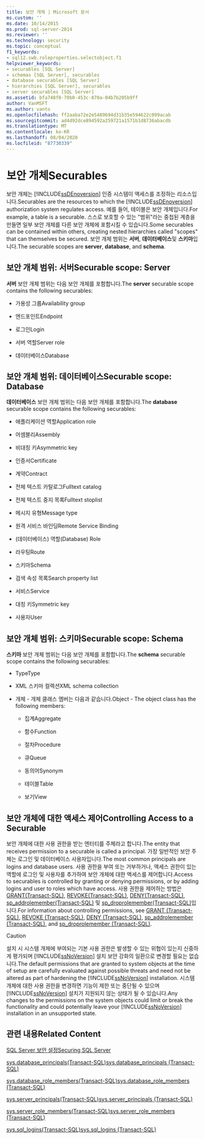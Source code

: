 ```yaml
---
title: 보안 개체 | Microsoft 문서
ms.custom: ''
ms.date: 10/14/2015
ms.prod: sql-server-2014
ms.reviewer: ''
ms.technology: security
ms.topic: conceptual
f1_keywords:
- sql12.swb.roleproperties.selectobject.f1
helpviewer_keywords:
- securables [SQL Server]
- schemas [SQL Server], securables
- database securables [SQL Server]
- hierarchies [SQL Server], securables
- server securables [SQL Server]
ms.assetid: bfa748f0-70b0-453c-870a-04b7b205b9ff
author: VanMSFT
ms.author: vanto
ms.openlocfilehash: ff2aaba72e2e5489694d31b35e594622c099acab
ms.sourcegitcommit: ad4d92dce894592a259721a1571b1d8736abacdb
ms.translationtype: MT
ms.contentlocale: ko-KR
ms.lasthandoff: 08/04/2020
ms.locfileid: "87730339"
---
```

# <a name="securables"></a><span data-ttu-id="09f83-102">보안 개체</span><span class="sxs-lookup"><span data-stu-id="09f83-102">Securables</span></span>
  <span data-ttu-id="09f83-103">보안 개체는 [!INCLUDE[ssDEnoversion](../../includes/ssdenoversion-md.md)] 인증 시스템이 액세스를 조정하는 리소스입니다.</span><span class="sxs-lookup"><span data-stu-id="09f83-103">Securables are the resources to which the [!INCLUDE[ssDEnoversion](../../includes/ssdenoversion-md.md)] authorization system regulates access.</span></span> <span data-ttu-id="09f83-104">예를 들어, 테이블은 보안 개체입니다.</span><span class="sxs-lookup"><span data-stu-id="09f83-104">For example, a table is a securable.</span></span> <span data-ttu-id="09f83-105">스스로 보호할 수 있는 "범위"라는 중첩된 계층을 만들면 일부 보안 개체를 다른 보안 개체에 포함시킬 수 있습니다.</span><span class="sxs-lookup"><span data-stu-id="09f83-105">Some securables can be contained within others, creating nested hierarchies called "scopes" that can themselves be secured.</span></span> <span data-ttu-id="09f83-106">보안 개체 범위는 **서버**, **데이터베이스**및 **스키마**입니다.</span><span class="sxs-lookup"><span data-stu-id="09f83-106">The securable scopes are **server**, **database**, and **schema**.</span></span>  
  
## <a name="securable-scope-server"></a><span data-ttu-id="09f83-107">보안 개체 범위: 서버</span><span class="sxs-lookup"><span data-stu-id="09f83-107">Securable scope: Server</span></span>  
 <span data-ttu-id="09f83-108">**서버** 보안 개체 범위는 다음 보안 개체를 포함합니다.</span><span class="sxs-lookup"><span data-stu-id="09f83-108">The **server** securable scope contains the following securables:</span></span>  
  
-   <span data-ttu-id="09f83-109">가용성 그룹</span><span class="sxs-lookup"><span data-stu-id="09f83-109">Availability group</span></span>  
  
-   <span data-ttu-id="09f83-110">엔드포인트</span><span class="sxs-lookup"><span data-stu-id="09f83-110">Endpoint</span></span>  
  
-   <span data-ttu-id="09f83-111">로그인</span><span class="sxs-lookup"><span data-stu-id="09f83-111">Login</span></span>  
  
-   <span data-ttu-id="09f83-112">서버 역할</span><span class="sxs-lookup"><span data-stu-id="09f83-112">Server role</span></span>  
  
-   <span data-ttu-id="09f83-113">데이터베이스</span><span class="sxs-lookup"><span data-stu-id="09f83-113">Database</span></span>  
  
## <a name="securable-scope-database"></a><span data-ttu-id="09f83-114">보안 개체 범위: 데이터베이스</span><span class="sxs-lookup"><span data-stu-id="09f83-114">Securable scope: Database</span></span>  
 <span data-ttu-id="09f83-115">**데이터베이스** 보안 개체 범위는 다음 보안 개체를 포함합니다.</span><span class="sxs-lookup"><span data-stu-id="09f83-115">The **database** securable scope contains the following securables:</span></span>  
  
-   <span data-ttu-id="09f83-116">애플리케이션 역할</span><span class="sxs-lookup"><span data-stu-id="09f83-116">Application role</span></span>  
  
-   <span data-ttu-id="09f83-117">어셈블리</span><span class="sxs-lookup"><span data-stu-id="09f83-117">Assembly</span></span>  
  
-   <span data-ttu-id="09f83-118">비대칭 키</span><span class="sxs-lookup"><span data-stu-id="09f83-118">Asymmetric key</span></span>  
  
-   <span data-ttu-id="09f83-119">인증서</span><span class="sxs-lookup"><span data-stu-id="09f83-119">Certificate</span></span>  
  
-   <span data-ttu-id="09f83-120">계약</span><span class="sxs-lookup"><span data-stu-id="09f83-120">Contract</span></span>  
  
-   <span data-ttu-id="09f83-121">전체 텍스트 카탈로그</span><span class="sxs-lookup"><span data-stu-id="09f83-121">Fulltext catalog</span></span>  
  
-   <span data-ttu-id="09f83-122">전체 텍스트 중지 목록</span><span class="sxs-lookup"><span data-stu-id="09f83-122">Fulltext stoplist</span></span>  
  
-   <span data-ttu-id="09f83-123">메시지 유형</span><span class="sxs-lookup"><span data-stu-id="09f83-123">Message type</span></span>  
  
-   <span data-ttu-id="09f83-124">원격 서비스 바인딩</span><span class="sxs-lookup"><span data-stu-id="09f83-124">Remote Service Binding</span></span>  
  
-   <span data-ttu-id="09f83-125">(데이터베이스) 역할</span><span class="sxs-lookup"><span data-stu-id="09f83-125">(Database) Role</span></span>  
  
-   <span data-ttu-id="09f83-126">라우팅</span><span class="sxs-lookup"><span data-stu-id="09f83-126">Route</span></span>  
  
-   <span data-ttu-id="09f83-127">스키마</span><span class="sxs-lookup"><span data-stu-id="09f83-127">Schema</span></span>  
  
-   <span data-ttu-id="09f83-128">검색 속성 목록</span><span class="sxs-lookup"><span data-stu-id="09f83-128">Search property list</span></span>  
  
-   <span data-ttu-id="09f83-129">서비스</span><span class="sxs-lookup"><span data-stu-id="09f83-129">Service</span></span>  
  
-   <span data-ttu-id="09f83-130">대칭 키</span><span class="sxs-lookup"><span data-stu-id="09f83-130">Symmetric key</span></span>  
  
-   <span data-ttu-id="09f83-131">사용자</span><span class="sxs-lookup"><span data-stu-id="09f83-131">User</span></span>  
  
## <a name="securable-scope-schema"></a><span data-ttu-id="09f83-132">보안 개체 범위: 스키마</span><span class="sxs-lookup"><span data-stu-id="09f83-132">Securable scope: Schema</span></span>  
 <span data-ttu-id="09f83-133">**스키마** 보안 개체 범위는 다음 보안 개체를 포함합니다.</span><span class="sxs-lookup"><span data-stu-id="09f83-133">The **schema** securable scope contains the following securables:</span></span>  
  
-   <span data-ttu-id="09f83-134">Type</span><span class="sxs-lookup"><span data-stu-id="09f83-134">Type</span></span>  
  
-   <span data-ttu-id="09f83-135">XML 스키마 컬렉션</span><span class="sxs-lookup"><span data-stu-id="09f83-135">XML schema collection</span></span>  
  
-   <span data-ttu-id="09f83-136">개체 - 개체 클래스 멤버는 다음과 같습니다.</span><span class="sxs-lookup"><span data-stu-id="09f83-136">Object - The object class has the following members:</span></span>  
  
    -   <span data-ttu-id="09f83-137">집계</span><span class="sxs-lookup"><span data-stu-id="09f83-137">Aggregate</span></span>  
  
    -   <span data-ttu-id="09f83-138">함수</span><span class="sxs-lookup"><span data-stu-id="09f83-138">Function</span></span>  
  
    -   <span data-ttu-id="09f83-139">절차</span><span class="sxs-lookup"><span data-stu-id="09f83-139">Procedure</span></span>  
  
    -   <span data-ttu-id="09f83-140">큐</span><span class="sxs-lookup"><span data-stu-id="09f83-140">Queue</span></span>  
  
    -   <span data-ttu-id="09f83-141">동의어</span><span class="sxs-lookup"><span data-stu-id="09f83-141">Synonym</span></span>  
  
    -   <span data-ttu-id="09f83-142">테이블</span><span class="sxs-lookup"><span data-stu-id="09f83-142">Table</span></span>  
  
    -   <span data-ttu-id="09f83-143">보기</span><span class="sxs-lookup"><span data-stu-id="09f83-143">View</span></span>  
  
## <a name="controlling-access-to-a-securable"></a><span data-ttu-id="09f83-144">보안 개체에 대한 액세스 제어</span><span class="sxs-lookup"><span data-stu-id="09f83-144">Controlling Access to a Securable</span></span>  
 <span data-ttu-id="09f83-145">보안 개체에 대한 사용 권한을 받는 엔터티를 주체라고 합니다.</span><span class="sxs-lookup"><span data-stu-id="09f83-145">The entity that receives permission to a securable is called a principal.</span></span> <span data-ttu-id="09f83-146">가장 일반적인 보안 주체는 로그인 및 데이터베이스 사용자입니다.</span><span class="sxs-lookup"><span data-stu-id="09f83-146">The most common principals are logins and database users.</span></span> <span data-ttu-id="09f83-147">사용 권한을 부여 또는 거부하거나, 액세스 권한이 있는 역할에 로그인 및 사용자를 추가하여 보안 개체에 대한 액세스를 제어합니다.</span><span class="sxs-lookup"><span data-stu-id="09f83-147">Access to securables is controlled by granting or denying permissions, or by adding logins and user to roles which have access.</span></span> <span data-ttu-id="09f83-148">사용 권한을 제어하는 방법은 [GRANT&#40;Transact-SQL&#41;](/sql/t-sql/statements/grant-transact-sql), [REVOKE&#40;Transact-SQL&#41;](/sql/t-sql/statements/revoke-transact-sql), [DENY&#40;Transact-SQL&#41;](/sql/t-sql/statements/deny-transact-sql), [sp_addrolemember&#40;Transact-SQL&#41;](/sql/relational-databases/system-stored-procedures/sp-addrolemember-transact-sql) 및 [sp_droprolemember&#40;Transact-SQL&#41;](/sql/relational-databases/system-stored-procedures/sp-droprolemember-transact-sql)입니다.</span><span class="sxs-lookup"><span data-stu-id="09f83-148">For information about controlling permissions, see [GRANT &#40;Transact-SQL&#41;](/sql/t-sql/statements/grant-transact-sql), [REVOKE &#40;Transact-SQL&#41;](/sql/t-sql/statements/revoke-transact-sql), [DENY &#40;Transact-SQL&#41;](/sql/t-sql/statements/deny-transact-sql), [sp_addrolemember &#40;Transact-SQL&#41;](/sql/relational-databases/system-stored-procedures/sp-addrolemember-transact-sql), and [sp_droprolemember &#40;Transact-SQL&#41;](/sql/relational-databases/system-stored-procedures/sp-droprolemember-transact-sql).</span></span>  
  
> [!CAUTION]  
>  <span data-ttu-id="09f83-149">설치 시 시스템 개체에 부여되는 기본 사용 권한은 발생할 수 있는 위협이 있는지 신중하게 평가되며 [!INCLUDE[ssNoVersion](../../../includes/ssnoversion-md.md)] 설치 보안 강화의 일환으로 변경할 필요는 없습니다.</span><span class="sxs-lookup"><span data-stu-id="09f83-149">The default permissions that are granted to system objects at the time of setup are carefully evaluated against possible threats and need not be altered as part of hardening the [!INCLUDE[ssNoVersion](../../../includes/ssnoversion-md.md)] installation.</span></span> <span data-ttu-id="09f83-150">시스템 개체에 대한 사용 권한을 변경하면 기능이 제한 또는 중단될 수 있으며 [!INCLUDE[ssNoVersion](../../../includes/ssnoversion-md.md)] 설치가 지원되지 않는 상태가 될 수 있습니다.</span><span class="sxs-lookup"><span data-stu-id="09f83-150">Any changes to the permissions on the system objects could limit or break the functionality and could potentially leave your [!INCLUDE[ssNoVersion](../../../includes/ssnoversion-md.md)] installation in an unsupported state.</span></span>  
  
## <a name="related-content"></a><span data-ttu-id="09f83-151">관련 내용</span><span class="sxs-lookup"><span data-stu-id="09f83-151">Related Content</span></span>  
 [<span data-ttu-id="09f83-152">SQL Server 보안 설정</span><span class="sxs-lookup"><span data-stu-id="09f83-152">Securing SQL Server</span></span>](securing-sql-server.md)  
  
 [<span data-ttu-id="09f83-153">sys.database_principals&#40;Transact-SQL&#41;</span><span class="sxs-lookup"><span data-stu-id="09f83-153">sys.database_principals &#40;Transact-SQL&#41;</span></span>](/sql/relational-databases/system-catalog-views/sys-database-principals-transact-sql)  
  
 [<span data-ttu-id="09f83-154">sys.database_role_members&#40;Transact-SQL&#41;</span><span class="sxs-lookup"><span data-stu-id="09f83-154">sys.database_role_members &#40;Transact-SQL&#41;</span></span>](/sql/relational-databases/system-catalog-views/sys-database-role-members-transact-sql)  
  
 [<span data-ttu-id="09f83-155">sys.server_principals&#40;Transact-SQL&#41;</span><span class="sxs-lookup"><span data-stu-id="09f83-155">sys.server_principals &#40;Transact-SQL&#41;</span></span>](/sql/relational-databases/system-catalog-views/sys-server-principals-transact-sql)  
  
 [<span data-ttu-id="09f83-156">sys.server_role_members&#40;Transact-SQL&#41;</span><span class="sxs-lookup"><span data-stu-id="09f83-156">sys.server_role_members &#40;Transact-SQL&#41;</span></span>](/sql/relational-databases/system-catalog-views/sys-server-role-members-transact-sql)  
  
 [<span data-ttu-id="09f83-157">sys.sql_logins&#40;Transact-SQL&#41;</span><span class="sxs-lookup"><span data-stu-id="09f83-157">sys.sql_logins &#40;Transact-SQL&#41;</span></span>](/sql/relational-databases/system-catalog-views/sys-sql-logins-transact-sql)  
  
  
